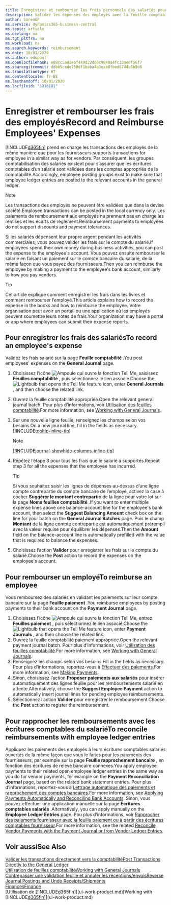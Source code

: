 ```yaml
---
title: Enregistrer et rembourser les frais personnels des salariés pour les activités commerciales | Microsoft Docs
description: Validez les dépenses des employés avec la feuille comptabilité sur le compte de l’employé et validez par la suite un paiement sur le compte bancaire de l’employé pour rembourser les frais liés à l’entreprise.
author: SorenGP
ms.service: dynamics365-business-central
ms.topic: article
ms.devlang: na
ms.tgt_pltfrm: na
ms.workload: na
ms.search.keywords: reimbursement
ms.date: 10/01/2020
ms.author: edupont
ms.openlocfilehash: e88cc5ad2eaf449d22dd0c9840a4fc33ae0f56f7
ms.sourcegitcommit: ddbb5cede750df1baba4b3eab8fbed6744b5b9d6
ms.translationtype: HT
ms.contentlocale: fr-BE
ms.lasthandoff: 10/01/2020
ms.locfileid: "3916181"
---
```

# <a name="record-and-reimburse-employees-expenses"></a><span data-ttu-id="55a1f-103">Enregistrer et rembourser les frais des employés</span><span class="sxs-lookup"><span data-stu-id="55a1f-103">Record and Reimburse Employees' Expenses</span></span>

[!INCLUDE[d365fin](includes/d365fin_md.md)] <span data-ttu-id="55a1f-104">prend en charge les transactions des employés de la même manière que pour les fournisseurs.</span><span class="sxs-lookup"><span data-stu-id="55a1f-104">supports transactions for employee in a similar way as for vendors.</span></span> <span data-ttu-id="55a1f-105">Par conséquent, les groupes comptabilisation des salariés existent pour s’assurer que les écritures comptables d’un salarié sont validées dans les comptes appropriés de la comptabilité.</span><span class="sxs-lookup"><span data-stu-id="55a1f-105">Accordingly, employee posting groups exist to make sure that employee ledger entries are posted to the relevant accounts in the general ledger.</span></span>

> [!NOTE]  
> <span data-ttu-id="55a1f-106">Les transactions des employés ne peuvent être validées que dans la devise société.</span><span class="sxs-lookup"><span data-stu-id="55a1f-106">Employee transactions can be posted in the local currency only.</span></span> <span data-ttu-id="55a1f-107">Les paiements de remboursement aux employés ne prennent pas en charge les remises et les écarts de règlement.</span><span class="sxs-lookup"><span data-stu-id="55a1f-107">Reimbursement payments to employees do not support discounts and payment tolerances.</span></span>

<span data-ttu-id="55a1f-108">Si les salariés dépensent leur propre argent pendant les activités commerciales, vous pouvez valider les frais sur le compte du salarié.</span><span class="sxs-lookup"><span data-stu-id="55a1f-108">If employees spend their own money during business activities, you can post the expense to the employee's account.</span></span> <span data-ttu-id="55a1f-109">Vous pouvez ensuite rembourser le salarié en faisant un paiement sur le compte bancaire du salarié, de la même façon que vous payez des fournisseurs.</span><span class="sxs-lookup"><span data-stu-id="55a1f-109">Then you can reimburse the employee by making a payment to the employee's bank account, similarly to how you pay vendors.</span></span>  

> [!TIP]
> <span data-ttu-id="55a1f-110">Cet article explique comment enregistrer les frais dans les livres et comment rembourser l’employé.</span><span class="sxs-lookup"><span data-stu-id="55a1f-110">This article explains how to record the expense in the books and how to reimburse the employee.</span></span> <span data-ttu-id="55a1f-111">Votre organisation peut avoir un portail ou une application où les employés peuvent soumettre leurs notes de frais.</span><span class="sxs-lookup"><span data-stu-id="55a1f-111">Your organization may have a portal or app where employees can submit their expense reports.</span></span>

## <a name="to-record-an-employees-expense"></a><span data-ttu-id="55a1f-112">Pour enregistrer les frais des salariés</span><span class="sxs-lookup"><span data-stu-id="55a1f-112">To record an employee's expense</span></span>
<span data-ttu-id="55a1f-113">Validez les frais salarié sur la page **Feuille comptabilité** .</span><span class="sxs-lookup"><span data-stu-id="55a1f-113">You post employees' expenses on the **General Journal** page.</span></span>
1. <span data-ttu-id="55a1f-114">Choisissez l’icône ![Ampoule qui ouvre la fonction Tell Me](media/ui-search/search_small.png "Dites-moi ce que vous voulez faire"), saisissez **Feuilles comptabilité** , puis sélectionnez le lien associé.</span><span class="sxs-lookup"><span data-stu-id="55a1f-114">Choose the ![Lightbulb that opens the Tell Me feature](media/ui-search/search_small.png "Tell me what you want to do") icon, enter **General Journals** , and then choose the related link.</span></span>
2. <span data-ttu-id="55a1f-115">Ouvrez la feuille comptabilité appropriée.</span><span class="sxs-lookup"><span data-stu-id="55a1f-115">Open the relevant general journal batch.</span></span> <span data-ttu-id="55a1f-116">Pour plus d’informations, voir [Utilisation des feuilles comptabilité](ui-work-general-journals.md).</span><span class="sxs-lookup"><span data-stu-id="55a1f-116">For more information, see [Working with General Journals](ui-work-general-journals.md).</span></span>
3. <span data-ttu-id="55a1f-117">Sur une nouvelle ligne feuille, renseignez les champs selon vos besoins.</span><span class="sxs-lookup"><span data-stu-id="55a1f-117">On a new journal line, fill in the fields as necessary.</span></span> [!INCLUDE[tooltip-inline-tip](includes/tooltip-inline-tip_md.md)]    

    > [!NOTE]
    > [!INCLUDE[journal-showhide-columns-inline-tip](includes/journal-showhide-columns-inline-tip.md)]
4. <span data-ttu-id="55a1f-118">Répétez l’étape 3 pour tous les frais que le salarié a supportés.</span><span class="sxs-lookup"><span data-stu-id="55a1f-118">Repeat step 3 for all the expenses that the employee has incurred.</span></span>

    > [!TIP]  
    > <span data-ttu-id="55a1f-119">Si vous souhaitez saisir les lignes de dépenses au-dessus d’une ligne compte contrepartie du compte bancaire de l’employé, activez la case à cocher **Suggérer le montant contrepartie** de la ligne pour votre lot sur la page **Noms feuilles comptabilité** .</span><span class="sxs-lookup"><span data-stu-id="55a1f-119">If you want to enter multiple expense lines above one balance-account line for the employee's bank account, then select the **Suggest Balancing Amount** check box on the line for your batch on the **General Journal Batches** page.</span></span> <span data-ttu-id="55a1f-120">Puis le champ **Montant** de la ligne compte contrepartie est automatiquement prérempli avec la valeur requise pour équilibrer les dépenses.</span><span class="sxs-lookup"><span data-stu-id="55a1f-120">Then the **Amount** field on the balance-account line is automatically prefilled with the value that is required to balance the expenses.</span></span>
5. <span data-ttu-id="55a1f-121">Choisissez l’action **Valider** pour enregistrer les frais sur le compte du salarié.</span><span class="sxs-lookup"><span data-stu-id="55a1f-121">Choose the **Post** action to record the expenses on the employee's account.</span></span>

## <a name="to-reimburse-an-employee"></a><span data-ttu-id="55a1f-122">Pour rembourser un employé</span><span class="sxs-lookup"><span data-stu-id="55a1f-122">To reimburse an employee</span></span>
<span data-ttu-id="55a1f-123">Vous remboursez des salariés en validant les paiements sur leur compte bancaire sur la page **Feuille paiement** .</span><span class="sxs-lookup"><span data-stu-id="55a1f-123">You reimburse employees by posting payments to their bank account on the **Payment Journal** page.</span></span>
1. <span data-ttu-id="55a1f-124">Choisissez l’icône ![Ampoule qui ouvre la fonction Tell Me](media/ui-search/search_small.png "Dites-moi ce que vous voulez faire"), entrez **Feuilles paiement** , puis sélectionnez le lien associé.</span><span class="sxs-lookup"><span data-stu-id="55a1f-124">Choose the ![Lightbulb that opens the Tell Me feature](media/ui-search/search_small.png "Tell me what you want to do") icon, enter **Payment Journals** , and then choose the related link.</span></span>
2. <span data-ttu-id="55a1f-125">Ouvrez la feuille comptabilité paiement appropriée.</span><span class="sxs-lookup"><span data-stu-id="55a1f-125">Open the relevant payment journal batch.</span></span> <span data-ttu-id="55a1f-126">Pour plus d’informations, voir [Utilisation des feuilles comptabilité](ui-work-general-journals.md).</span><span class="sxs-lookup"><span data-stu-id="55a1f-126">For more information, see [Working with General Journals](ui-work-general-journals.md).</span></span>
3. <span data-ttu-id="55a1f-127">Renseignez les champs selon vos besoins.</span><span class="sxs-lookup"><span data-stu-id="55a1f-127">Fill in the fields as necessary.</span></span> <span data-ttu-id="55a1f-128">Pour plus d’informations, reportez-vous à [Effectuer des paiements](payables-make-payments.md).</span><span class="sxs-lookup"><span data-stu-id="55a1f-128">For more information, see [Making Payments](payables-make-payments.md).</span></span>
4. <span data-ttu-id="55a1f-129">Sinon, choisissez l’action **Proposer paiements aux salariés** pour insérer automatiquement des lignes feuille pour les remboursements salarié en attente.</span><span class="sxs-lookup"><span data-stu-id="55a1f-129">Alternatively, choose the **Suggest Employee Payment** action to automatically insert journal lines for pending employee reimbursements.</span></span>
5. <span data-ttu-id="55a1f-130">Sélectionnez l’action **Valider** pour enregistrer le remboursement.</span><span class="sxs-lookup"><span data-stu-id="55a1f-130">Choose the **Post** action to register the reimbursement.</span></span>  

## <a name="to-reconcile-reimbursements-with-employee-ledger-entries"></a><span data-ttu-id="55a1f-131">Pour rapprocher les remboursements avec les écritures comptables du salarié</span><span class="sxs-lookup"><span data-stu-id="55a1f-131">To reconcile reimbursements with employee ledger entries</span></span>
<span data-ttu-id="55a1f-132">Appliquez les paiements des employés à leurs écritures comptables salariés ouvertes de la même façon que vous le faites pour les paiements des fournisseurs, par exemple sur la page **Feuille rapprochement bancaire** , en fonction des écritures de relevé bancaire connexes.</span><span class="sxs-lookup"><span data-stu-id="55a1f-132">You apply employee payments to their related open employee ledger entries in the same way as you do for vendor payments, for example on the **Payment Reconciliation Journal** page, based on the related bank statement entries.</span></span> <span data-ttu-id="55a1f-133">Pour plus d’informations, reportez-vous à [Lettrage automatique des paiements et rapprochement des comptes bancaires](receivables-apply-payments-auto-reconcile-bank-accounts.md).</span><span class="sxs-lookup"><span data-stu-id="55a1f-133">For more information, see [Applying Payments Automatically and Reconciling Bank Accounts](receivables-apply-payments-auto-reconcile-bank-accounts.md).</span></span> <span data-ttu-id="55a1f-134">Sinon, vous pouvez effectuer une application manuelle sur la page **Écritures comptables salariés** .</span><span class="sxs-lookup"><span data-stu-id="55a1f-134">Alternatively, you can apply manually on the **Employee Ledger Entries** page.</span></span> <span data-ttu-id="55a1f-135">Pou plus d’informations, voir [Rapprocher des paiements fournisseur avec la feuille paiement ou à partir des écritures comptables fournisseur](payables-how-apply-purchase-transactions-manually.md).</span><span class="sxs-lookup"><span data-stu-id="55a1f-135">For more information, see the related [Reconcile Vendor Payments with the Payment Journal or from Vendor Ledger Entries](payables-how-apply-purchase-transactions-manually.md).</span></span>  

## <a name="see-also"></a><span data-ttu-id="55a1f-136">Voir aussi</span><span class="sxs-lookup"><span data-stu-id="55a1f-136">See Also</span></span>
[<span data-ttu-id="55a1f-137">Valider les transactions directement vers la comptabilité</span><span class="sxs-lookup"><span data-stu-id="55a1f-137">Post Transactions Directly to the General Ledger</span></span>](finance-how-post-transactions-directly.md)  
[<span data-ttu-id="55a1f-138">Utilisation de feuilles comptabilité</span><span class="sxs-lookup"><span data-stu-id="55a1f-138">Working with General Journals</span></span>](ui-work-general-journals.md)  
[<span data-ttu-id="55a1f-139">Contrepasser une validation feuille et annuler les réceptions/envois</span><span class="sxs-lookup"><span data-stu-id="55a1f-139">Reverse Journal Postings and Undo Receipts/Shipments</span></span>](finance-how-reverse-journal-posting.md)  
[<span data-ttu-id="55a1f-140">Finances</span><span class="sxs-lookup"><span data-stu-id="55a1f-140">Finance</span></span>](finance.md)  
<span data-ttu-id="55a1f-141">[Utilisation de [!INCLUDE[d365fin](includes/d365fin_md.md)]](ui-work-product.md)</span><span class="sxs-lookup"><span data-stu-id="55a1f-141">[Working with [!INCLUDE[d365fin](includes/d365fin_md.md)]](ui-work-product.md)</span></span>  
